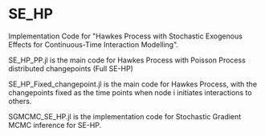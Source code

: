 # SE_HP

Implementation Code for "Hawkes Process with Stochastic Exogenous Effects for Continuous-Time Interaction Modelling". 

SE_HP_PP.jl is the main code for Hawkes Process with Poisson Process distributed changepoints (Full SE-HP)

SE_HP_Fixed_changepoint.jl is the main code for Hawkes Process, with the changepoints fixed as the time points when node i initiates interactions to others.

SGMCMC_SE_HP.jl is the implementation code for Stochastic Gradient MCMC inference for SE-HP. 
